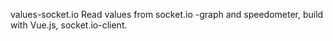  values-socket.io
Read values from socket.io -graph and speedometer, build with Vue.js, socket.io-client.
